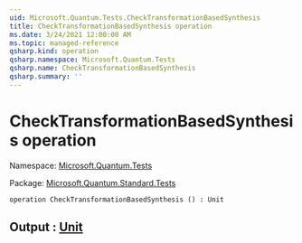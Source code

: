 ```yaml
---
uid: Microsoft.Quantum.Tests.CheckTransformationBasedSynthesis
title: CheckTransformationBasedSynthesis operation
ms.date: 3/24/2021 12:00:00 AM
ms.topic: managed-reference
qsharp.kind: operation
qsharp.namespace: Microsoft.Quantum.Tests
qsharp.name: CheckTransformationBasedSynthesis
qsharp.summary: ''
---
```


# CheckTransformationBasedSynthesis operation

Namespace: [Microsoft.Quantum.Tests](xref:Microsoft.Quantum.Tests)

Package: [Microsoft.Quantum.Standard.Tests](https://nuget.org/packages/Microsoft.Quantum.Standard.Tests)




```qsharp
operation CheckTransformationBasedSynthesis () : Unit
```


## Output : [Unit](xref:microsoft.quantum.lang-ref.unit)

